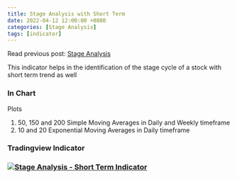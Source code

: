 ```yaml
---
title: Stage Analysis with Short Term
date: 2022-04-12 12:00:00 +0800
categories: [Stage Analysis]
tags: [indicator]
---
```


Read previous post: [Stage Analysis](https://equitycraze.com/posts/stage-analysis/)

This indicator helps in the identification of the stage cycle of a stock with short term trend as well

### In Chart

Plots 

1. 50, 150 and 200 Simple Moving Averages in Daily and Weekly timeframe
2. 10 and 20 Exponential Moving Averages in Daily timeframe


### Tradingview Indicator

<!-- TradingView Chart BEGIN -->
<script type="text/javascript" src="https://s3.tradingview.com/tv.js"></script>
<script type="text/javascript">
var tradingview_embed_options = {};
tradingview_embed_options.width = '790';
tradingview_embed_options.height = '475';
tradingview_embed_options.chart = 'OICl7BAm';
new TradingView.chart(tradingview_embed_options);
</script>
<!-- TradingView Chart END -->

### [![Stage Analysis - Short Term Indicator](https://img.shields.io/badge/Indicator-link-blue)](https://www.tradingview.com/script/OICl7BAm-Stage-Analysis-Short-Term/)

